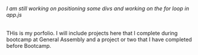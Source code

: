 
######    I am still working on positioning some divs and working on the for loop in app.js  ###########

  THis is my porfolio.  I will include projects here that I complete during bootcamp at General Assembly and a project
  or two that I have completed before Bootcamp.

  
